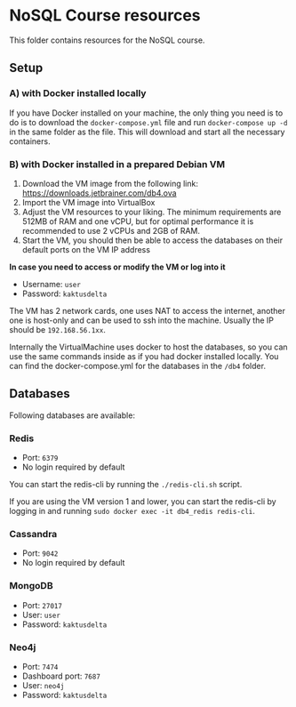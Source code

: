 # NoSQL Course resources
This folder contains resources for the NoSQL course.

## Setup
### A) with Docker installed locally
If you have Docker installed on your machine, the only thing you need is to do is to download the `docker-compose.yml` file and run `docker-compose up -d` in the same folder as the file. This will download and start all the necessary containers.

### B) with Docker installed in a prepared Debian VM
1) Download the VM image from the following link: https://downloads.jetbrainer.com/db4.ova
2) Import the VM image into VirtualBox
3) Adjust the VM resources to your liking. The minimum requirements are 512MB of RAM and one vCPU, but for optimal performance it is recommended to use 2 vCPUs and 2GB of RAM.
4) Start the VM, you should then be able to access the databases on their default ports on the VM IP address

**In case you need to access or modify the VM or log into it**
- Username: `user`
- Password: `kaktusdelta`

The VM has 2 network cards, one uses NAT to access the internet, another one is host-only and can be used to ssh into the machine. Usually the IP should be `192.168.56.1xx`.

Internally the VirtualMachine uses docker to host the databases, so you can use the same commands inside as if you had docker installed locally.
You can find the docker-compose.yml for the databases in the `/db4` folder.


## Databases
Following databases are available:

### Redis
- Port: `6379`
- No login required by default

You can start the redis-cli by running the `./redis-cli.sh` script.

If you are using the VM version 1 and lower, you can start the redis-cli by logging in and running `sudo docker exec -it db4_redis redis-cli`.

### Cassandra
- Port: `9042`
- No login required by default

### MongoDB
- Port: `27017`
- User: `user`
- Password: `kaktusdelta`

### Neo4j
- Port: `7474`
- Dashboard port: `7687`
- User: `neo4j`
- Password: `kaktusdelta`